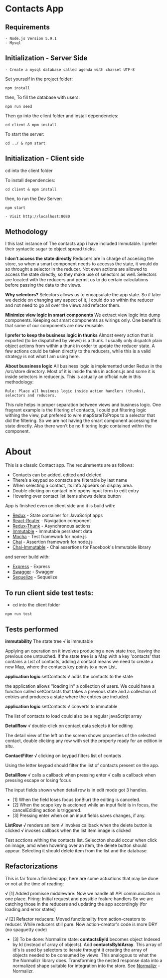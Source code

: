 # Contacts App

## Requirements

    - Node.js Version 5.9.1
    - Mysql

## Initialization - Server Side

    - Create a mysql database called agenda with charset UTF-8

Set yourself in the project folder:

```
npm install
```

then, To fill the database with users:

```
npm run seed
```

Then go into the client folder and install dependencies:

```
cd client & npm install
```

To start the server:


```
cd ../ & npm start
```

## Initialization - Client side

cd into the client folder

To install dependencies:

```
cd client & npm install
```

then, to run the Dev Server:

```
npm start
```


    - Visit http://localhost:8080

## Methodology

I this last instance of The contacts app i have included Immutable. I prefer their syntactic sugar to object spread tricks.

**I don’t access the state directly** Reducers are in charge of accesing the store, so when a smart component needs to accesss the state, it would do so throught a selector in the reducer. Not even actions are allowed to access the state directly, so they make use of selectors as well. Selectors are located with the reducers and permit us to do certain calculations before passing the data to the views.

**Why selectors?** Selectors allows us to encapsulate the app state. So if later we decide on changing any aspect of it, I could do so within the reducer and not need to go all over the views and refactor them.

**Minimize view logic in smart components** We extract view logic into dump components. Keeping out smart components as wirings only. One benefit is that some of our components are now reusable.

**I prefer to keep the business logic in thunks** Almost every action that is exported (to be dispatched by views) is a thunk. I usually only dispatch plain object actions from within a thunk in order to update the reducer state. A few actions could be taken directly to the reducers, while this is a valid strategy is not what I am using here.

**About bussiness logic** All business logic is implemented under Redux in the /src/store directory. Most of it is inside thunks in actions.js and some it is inside selectors in reducer.js. This is actually an official rule in this methodology:
```
Rule: Place all business logic inside action handlers (thunks), selectors and reducers.
```
This rule helps in proper separation between views and business logic. One fragrant example is the filtering of contacts, I could put filtering logic withing the view, put prefered to wire mapStateToProps to a selector that did the filtering. So we are not having the smart component accessing the state directly. Also there won't be no filtering logic contained within the component.


# About

This is a classic Contact app. The requirements are as follows:
* Contacts can be added, edited and deleted
* There’s a keypad so contacts are filterable by last name
* When selecting a contact, its info appears on display area.
* Double clicking on contact info opens input form to edit entry
* Hovering over contact list items shows delete button

App is finished even on client side and it is build with:

* [Redux](https://github.com/reactjs/redux) - State container for JavaScript apps
* [React-Router](https://github.com/ReactTraining/react-router) - Navigation component 
* [Redux-Thunk](https://www.npmjs.com/package/redux-thunk) - Asynchronous actions
* [Immutable](https://github.com/facebook/immutable-js) - Immutable persistent data 
* [Mocha](https://github.com/mochajs/mocha) - Test framework for node.js
* [Chai](https://github.com/chaijs/chai) - Assertion framework for node.js
* [Chai-Immutable](https://github.com/astorije/chai-immutable) - Chai assertions for Facebook's Immutable library

and server build with:

* [Express](#) - Express
* [Swagger](#) - Swagger
* [Sequelize](#) - Sequelize


## To run client side test tests:
  
- cd into the client folder

```
npm run test
```

## Tests performed

**immutability**
    The state tree
      √ is immutable

Applying an operation on it involves producing a new state tree, leaving the previous one untouched. If the state tree is a Map with a key 'contacts' that contains a List of contacts, adding a contact means we need to create a new Map, where the contacts key points to a new List.

**application logic**
    setContacts
      √ adds the contacts to the state

the application allows "loading in" a collection of users. We could have a function called setContacts that takes a previous state and a collection of entries and produces a state where the entries are included. 

**application logic**
    setContacts
      √ converts to immutable

The list of contacts to load could also be a regular javaScript array

**DetailRow**
    √ double-click on contact data selects it for editing

The detail view of the left on the screen shows properties of the selected contact, double clicking any row with set the property ready for an edition in situ.

**ContactFilter**
    √ clicking on keypad filters list of contacts

Using the letter keypad should filter the list of contacts present on the app.

**DetailRow**
    √ calls a callback when pressing enter
    √ calls a callback when pressing escape or losing focus

The input fields shown when detail row is in edit mode got 3 handles.

* [1] When the field loses focus (onBlur) the editing is canceled.
* [2] When the scape key is accioned while an input field is in focus, 
      the cancelEdiding action is triggered.
* [3] Pressing enter when on an input fields saves changes, if any.

**ListRow**
    √ renders an item
    √ invokes callback when the delete button is clicked
    √ invokes callback when the list item image is clicked

Test acctions withing the contacts list. Seleccton should occur when click on image, amd when hovering over an item, the delete button should appear. Selecting it should delete item from the list and the database.

## Refactorizations

This is far from a finished app, here are some actuations that may be done or not at the time of reading:

√ [1] Added promisse middleware:
        Now we handle all API communication in one place.
      Firing: Initial request and possible fealure handlers
        So we are catching those in the reducers and updating the app accordingly (for loading and error states)
      
     
√ [2] Refactor reducers: Moved functionality from action-creators to reducer.
      While reducers still pure.
      Now action-creator's code is more DRY (no spaguetty code)


* [3] To be done: Normalize state:
       **contactsById** becomes object Indexed by Id (instead of array of objects). Add **contactsByIdArray**. This array  of id's is used by selectors to iterate throught it creating the array of objects needed to be consumed by views.
       This analogous to what the the Normalizr library does. Transforming the nested response data into a normalized shape suitable for integration into the store. See [Normalizr](https://github.com/paularmstrong/normalizr) - Normalizr.
       